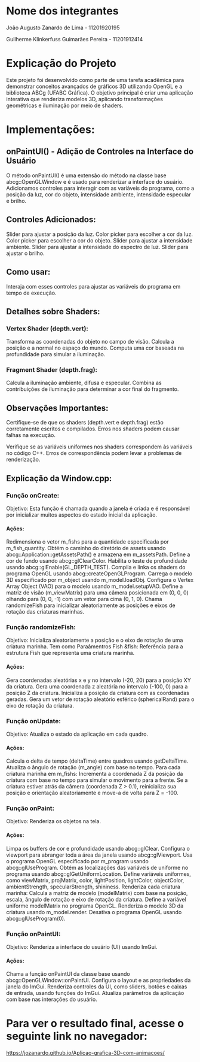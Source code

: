 # Nome dos integrantes
João Augusto Zanardo de Lima - 11201920195

Guilherme Klinkerfuss Guimarães Pereira - 11201912414

# Explicação do Projeto

Este projeto foi desenvolvido como parte de uma tarefa acadêmica para demonstrar conceitos avançados de gráficos 3D utilizando OpenGL e a biblioteca ABCg (UFABC Gráfica). O objetivo principal é criar uma aplicação interativa que renderiza modelos 3D, aplicando transformações geométricas e iluminação por meio de shaders.

# Implementações:

## onPaintUI() - Adição de Controles na Interface do Usuário

  O método onPaintUI() é uma extensão do método na classe base abcg::OpenGLWindow e é usado para renderizar a interface do usuário. Adicionamos controles para interagir com as variáveis do programa, como a posição da luz, cor do objeto, intensidade ambiente, intensidade especular e brilho.

## Controles Adicionados:

  Slider para ajustar a posição da luz.
  Color picker para escolher a cor da luz.
  Color picker para escolher a cor do objeto.
  Slider para ajustar a intensidade ambiente.
  Slider para ajustar a intensidade do espectro de luz.
  Slider para ajustar o brilho.
## Como usar:
  Interaja com esses controles para ajustar as variáveis do programa em tempo de execução.

## Detalhes sobre Shaders:
  ### Vertex Shader (depth.vert):
  
  Transforma as coordenadas do objeto no campo de visão.
  Calcula a posição e a normal no espaço do mundo.
  Computa uma cor baseada na profundidade para simular a iluminação.
  
  ### Fragment Shader (depth.frag):
  
  Calcula a iluminação ambiente, difusa e especular.
  Combina as contribuições de iluminação para determinar a cor final do fragmento.
  ## Observações Importantes:
  Certifique-se de que os shaders (depth.vert e depth.frag) estão corretamente escritos e compilados. Erros nos shaders podem causar falhas na execução.
  
  Verifique se as variáveis uniformes nos shaders correspondem às variáveis no código C++. Erros de correspondência podem levar a problemas de renderização.

## Explicação da Window.cpp:
### Função onCreate:

Objetivo: Esta função é chamada quando a janela é criada e é responsável por inicializar muitos aspectos do estado inicial da aplicação.

#### Ações:

Redimensiona o vetor m_fishs para a quantidade especificada por m_fish_quantity.
Obtém o caminho do diretório de assets usando abcg::Application::getAssetsPath() e armazena em m_assetsPath.
Define a cor de fundo usando abcg::glClearColor.
Habilita o teste de profundidade usando abcg::glEnable(GL_DEPTH_TEST).
Compila e linka os shaders do programa OpenGL usando abcg::createOpenGLProgram.
Carrega o modelo 3D especificado por m_object usando m_model.loadObj.
Configura o Vertex Array Object (VAO) para o modelo usando m_model.setupVAO.
Define a matriz de visão (m_viewMatrix) para uma câmera posicionada em (0, 0, 0) olhando para (0, 0, -1) com um vetor para cima (0, 1, 0).
Chama randomizeFish para inicializar aleatoriamente as posições e eixos de rotação das criaturas marinhas.

### Função randomizeFish:

Objetivo: Inicializa aleatoriamente a posição e o eixo de rotação de uma criatura marinha.
Tem como Paraâmentros Fish &fish: Referência para a estrutura Fish que representa uma criatura marinha.

#### Ações:

Gera coordenadas aleatórias x e y no intervalo (-20, 20) para a posição XY da criatura.
Gera uma coordenada z aleatória no intervalo (-100, 0) para a posição Z da criatura.
Inicializa a posição da criatura com as coordenadas geradas.
Gera um vetor de rotação aleatório esférico (sphericalRand) para o eixo de rotação da criatura.

### Função onUpdate:

Objetivo: Atualiza o estado da aplicação em cada quadro.

#### Ações:

Calcula o delta de tempo (deltaTime) entre quadros usando getDeltaTime.
Atualiza o ângulo de rotação (m_angle) com base no tempo.
Para cada criatura marinha em m_fishs:
Incrementa a coordenada Z da posição da criatura com base no tempo para simular o movimento para a frente.
Se a criatura estiver atrás da câmera (coordenada Z > 0.1), reinicializa sua posição e orientação aleatoriamente e move-a de volta para Z = -100.

### Função onPaint:

Objetivo: Renderiza os objetos na tela.

#### Ações:

Limpa os buffers de cor e profundidade usando abcg::glClear.
Configura o viewport para abranger toda a área da janela usando abcg::glViewport.
Usa o programa OpenGL especificado por m_program usando abcg::glUseProgram.
Obtém as localizações das variáveis de uniforme no programa usando abcg::glGetUniformLocation.
Define variáveis uniformes, como viewMatrix, projMatrix, color, lightPosition, lightColor, objectColor, ambientStrength, specularStrength, shininess.
Renderiza cada criatura marinha:
Calcula a matriz de modelo (modelMatrix) com base na posição, escala, ângulo de rotação e eixo de rotação da criatura.
Define a variável uniforme modelMatrix no programa OpenGL.
Renderiza o modelo 3D da criatura usando m_model.render.
Desativa o programa OpenGL usando abcg::glUseProgram(0).

### Função onPaintUI:

Objetivo: Renderiza a interface do usuário (UI) usando ImGui.

#### Ações:

Chama a função onPaintUI da classe base usando abcg::OpenGLWindow::onPaintUI.
Configura o layout e as propriedades da janela do ImGui.
Renderiza controles da UI, como sliders, botões e caixas de entrada, usando funções do ImGui.
Atualiza parâmetros da aplicação com base nas interações do usuário.



# Para ver o resultado final, acesse o seguinte link no navegador:
https://jozanardo.github.io/Aplicao-grafica-3D-com-animacoes/

